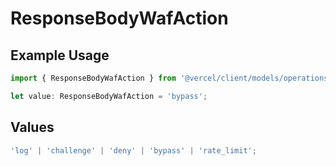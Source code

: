 # ResponseBodyWafAction

## Example Usage

```typescript
import { ResponseBodyWafAction } from '@vercel/client/models/operations';

let value: ResponseBodyWafAction = 'bypass';
```

## Values

```typescript
'log' | 'challenge' | 'deny' | 'bypass' | 'rate_limit';
```
